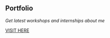 ## Portfolio 

_Get latest workshops and internships about me_

[VISIT HERE](https://codestarsingh.github.io/Portfolio/)
